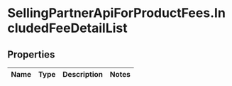 # SellingPartnerApiForProductFees.IncludedFeeDetailList

## Properties
Name | Type | Description | Notes
------------ | ------------- | ------------- | -------------


